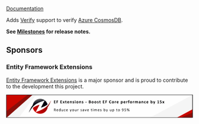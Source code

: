 [Documentation](https://github.com/VerifyTests/Verify.Cosmos)

Adds [Verify](https://github.com/VerifyTests/Verify) support to verify [Azure CosmosDB](https://docs.microsoft.com/en-us/azure/cosmos-db/).<!-- singleLineInclude: intro. path: /docs/intro.include.md -->

**See [Milestones](https://github.com/VerifyTests/Verify.Cosmos/milestones?state=closed) for release notes.**


## Sponsors


### Entity Framework Extensions<!-- include: zzz. path: /docs/zzz.include.md -->

[Entity Framework Extensions](https://entityframework-extensions.net/?utm_source=simoncropp&utm_medium=Verify.Cosmos) is a major sponsor and is proud to contribute to the development this project.

[![Entity Framework Extensions](https://raw.githubusercontent.com/VerifyTests/Verify.Cosmos/refs/heads/main/docs/zzz.png)](https://entityframework-extensions.net/?utm_source=simoncropp&utm_medium=Verify.Cosmos)<!-- endInclude -->
